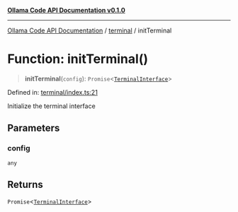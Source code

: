 [**Ollama Code API Documentation v0.1.0**](../../README.md)

***

[Ollama Code API Documentation](../../modules.md) / [terminal](../README.md) / initTerminal

# Function: initTerminal()

> **initTerminal**(`config`): `Promise`\<[`TerminalInterface`](../interfaces/TerminalInterface.md)\>

Defined in: [terminal/index.ts:21](https://github.com/erichchampion/ollama-code/blob/3ba5f33b3e9ed162574fb0c1b20bfa222984db0a/ollama-code/src/terminal/index.ts#L21)

Initialize the terminal interface

## Parameters

### config

`any`

## Returns

`Promise`\<[`TerminalInterface`](../interfaces/TerminalInterface.md)\>
